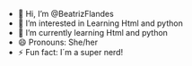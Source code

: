 - 👋 Hi, I’m @BeatrizFlandes
- 👀 I’m interested in Learning Html and python
- 🌱 I’m currently learning Html and python
- 😄 Pronouns: She/her 
- ⚡ Fun fact: I´m a super nerd!

<!---
BeatrizFlandes/BeatrizFlandes is a ✨ special ✨ repository because its `README.md` (this file) appears on your GitHub profile.
You can click the Preview link to take a look at your changes.
--->
